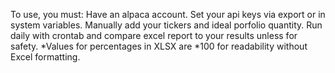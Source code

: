 To use, you must: Have an alpaca account. Set your api keys via export or in system variables. Manually add your tickers and ideal porfolio quantity. Run daily with crontab and compare excel report to your results unless for safety. *Values for percentages in XLSX are *100 for readability without Excel formatting.

